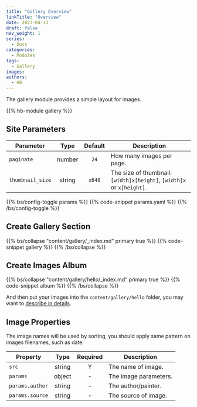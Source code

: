 ```yaml
---
title: "Gallery Overview"
linkTitle: "Overview"
date: 2023-04-13
draft: false
nav_weight: 1
series:
  - Docs
categories:
  - Modules
tags:
  - Gallery
images:
authors:
  - HB
---
```


The gallery module provides a simple layout for images.

<!--more-->

{{% hb-module gallery %}}

## Site Parameters

| Parameter        |  Type  | Default | Description                                                           |
| ---------------- | :----: | :-----: | --------------------------------------------------------------------- |
| `paginate`       | number |  `24`   | How many images per page.                                             |
| `thumbnail_size` | string | `x640`  | The size of thumbnail: `[width]x[height]`, `[width]x` or `x[height]`. |

{{% bs/config-toggle params %}}
{{% code-snippet params.yaml %}}
{{% /bs/config-toggle %}}

## Create Gallery Section

{{% bs/collapse "content/gallery/_index.md" primary true %}}
{{% code-snippet gallery %}}
{{% /bs/collapse %}}

## Create Images Album

{{% bs/collapse "content/gallery/hello/_index.md" primary true %}}
{{% code-snippet album %}}
{{% /bs/collapse %}}

And then put your images into the `content/gallery/hello` folder, you may want to [describe in details](#image-properties).

## Image Properties

The image names will be used by sorting, you should apply same pattern on images filenames, such as date.

| Property        |  Type  | Required | Description           |
| --------------- | :----: | :------: | --------------------- |
| `src`           | string |    Y     | The name of image.    |
| `params`        | object |    -     | The image parameters. |
| `params.author` | string |    -     | The author/painter.   |
| `params.source` | string |    -     | The source of image.  |
